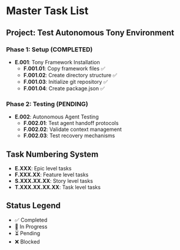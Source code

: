 # Master Task List

## Project: Test Autonomous Tony Environment

### Phase 1: Setup (COMPLETED)
- **E.001**: Tony Framework Installation
  - **F.001.01**: Copy framework files ✅
  - **F.001.02**: Create directory structure ✅  
  - **F.001.03**: Initialize git repository ✅
  - **F.001.04**: Create package.json ✅

### Phase 2: Testing (PENDING)
- **E.002**: Autonomous Agent Testing
  - **F.002.01**: Test agent handoff protocols
  - **F.002.02**: Validate context management
  - **F.002.03**: Test recovery mechanisms

## Task Numbering System
- **E.XXX**: Epic level tasks
- **F.XXX.XX**: Feature level tasks  
- **S.XXX.XX.XX**: Story level tasks
- **T.XXX.XX.XX.XX**: Task level tasks

## Status Legend
- ✅ Completed
- 🔄 In Progress  
- ⏳ Pending
- ❌ Blocked